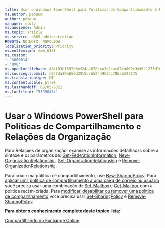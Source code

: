 ```yaml
---
title: Usar o Windows PowerShell para Políticas de Compartilhamento e Relações da Organização
ms.author: pebaum
author: pebaum
manager: scotv
ms.audience: Admin
ms.topic: article
ms.service: o365-administration
ROBOTS: NOINDEX, NOFOLLOW
localization_priority: Priority
ms.collection: Adm_O365
ms.custom:
- "3800014"
- "898"
ms.openlocfilehash: 48df03b1397b0e924aa878cea3d1cac07ca862c3636c1273d10f4841a03fddcf
ms.sourcegitcommit: b5f7da89a650d2915dc652449623c78be6247175
ms.translationtype: HT
ms.contentlocale: pt-BR
ms.lasthandoff: 08/05/2021
ms.locfileid: "53998454"
---
```

# <a name="use-powershell-for-sharing-policies-and-organization-relationships"></a>Usar o Windows PowerShell para Políticas de Compartilhamento e Relações da Organização


Para Relações de organização, examine as informações detalhadas sobre a sintaxe e os parâmetros de: [Get-FederationInformation](https://docs.microsoft.com/powershell/module/exchange/get-federationinformation), [New-OrganizationRelationship](https://docs.microsoft.com/powershell/module/exchange/new-organizationrelationship), [Set-OrganizationRelationship](https://docs.microsoft.com/powershell/module/exchange/set-organizationrelationship) e [Remove-OrganizationRelationship](https://docs.microsoft.com/powershell/module/exchange/remove-organizationrelationship).

Para criar uma política de compartilhamento, use [New-SharingPolicy](https://docs.microsoft.com/powershell/module/exchange/new-sharingpolicy). Para [aplicar uma política de compartilhamento a uma caixa de correio ou usuário](https://docs.microsoft.com/exchange/sharing/sharing-policies/apply-a-sharing-policy#use-exchange-online-powershell-to-apply-a-sharing-policy-to-one-or-more-mailboxes) você precisa usar uma combinação de [Set-Mailbox](https://docs.microsoft.com/powershell/module/exchange/set-mailbox) e [Get-Mailbox](https://docs.microsoft.com/powershell/module/exchange/get-mailbox) com a política recém-criada. Para [modificar, desabilitar ou remover uma política de compartilhamento](https://docs.microsoft.com/exchange/sharing/sharing-policies/modify-a-sharing-policy) você precisa usar [Set-SharingPolicy](https://docs.microsoft.com/powershell/module/exchange/set-sharingpolicy) e [Remove-SharingPolicy](https://docs.microsoft.com/powershell/module/exchange/remove-sharingpolicy).

**Para obter o conhecimento completo deste tópico, leia:**

[Compartilhando no Exchange Online](https://docs.microsoft.com/exchange/sharing/sharing)